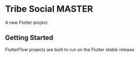 # Tribe Social MASTER

A new Flutter project.

## Getting Started

FlutterFlow projects are built to run on the Flutter _stable_ release.
